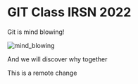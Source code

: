 # GIT Class IRSN 2022

Git is mind blowing!

![mind_blowing](https://i.pinimg.com/originals/ac/3a/72/ac3a72e7143feee63b3be8f98f2cbcb5.gif)

And we will discover why together


This is a remote change
